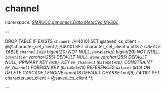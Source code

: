 ﻿# channel
_namespace: [SMRUCC.genomics.Data.MetaCyc.MySQL](./index.md)_

--
 
 DROP TABLE IF EXISTS `channel`;
 /*!40101 SET @saved_cs_client = @@character_set_client */;
 /*!40101 SET character_set_client = utf8 */;
 CREATE TABLE `channel` (
 `WID` bigint(20) NOT NULL,
 `DataSetWID` bigint(20) NOT NULL,
 `Identifier` varchar(255) DEFAULT NULL,
 `Name` varchar(255) DEFAULT NULL,
 PRIMARY KEY (`WID`),
 KEY `FK_Channel1` (`DataSetWID`),
 CONSTRAINT `FK_Channel1` FOREIGN KEY (`DataSetWID`) REFERENCES `dataset` (`WID`) ON DELETE CASCADE
 ) ENGINE=InnoDB DEFAULT CHARSET=utf8;
 /*!40101 SET character_set_client = @saved_cs_client */;
 
 --




